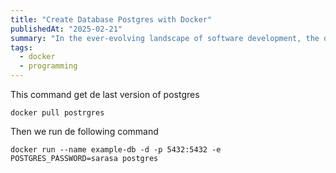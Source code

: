 ```yaml
---
title: "Create Database Postgres with Docker"
publishedAt: "2025-02-21"
summary: "In the ever-evolving landscape of software development, the debate between dynamic and static typing continues to be a hot topic."
tags:
  - docker
  - programming
---
```


This command get de last version of postgres

```
docker pull postrgres
```

Then we run de following command

```
docker run --name example-db -d -p 5432:5432 -e POSTGRES_PASSWORD=sarasa postgres
```
